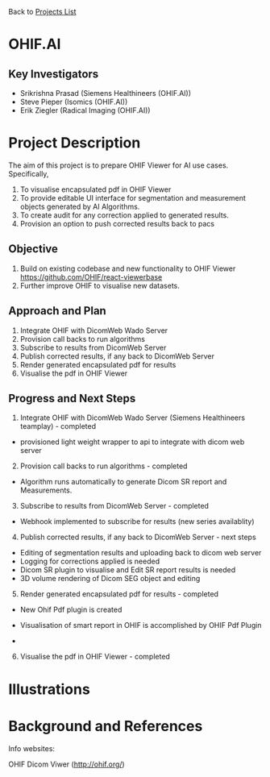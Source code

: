 Back to [Projects List](../../README.md#ProjectsList)

# OHIF.AI

## Key Investigators

- Srikrishna Prasad (Siemens Healthineers (OHIF.AI))
- Steve Pieper (Isomics (OHIF.AI))
- Erik Ziegler (Radical Imaging (OHIF.AI))

# Project Description

The aim of this project is to prepare OHIF Viewer for AI use cases. 
Specifically,
1. To visualise encapsulated pdf in OHIF Viewer
2. To provide editable UI interface for segmentation and measurement objects generated by AI Algorithms. 
3. To create audit for any correction applied to generated results.
4. Provision an option to push corrected results back to pacs

## Objective

1. Build on existing codebase and new functionality to OHIF Viewer https://github.com/OHIF/react-viewerbase
2. Further improve OHIF to visualise new datasets.

## Approach and Plan

1. Integrate OHIF with DicomWeb Wado Server
2. Provision call backs to run algorithms
3. Subscribe to results from DicomWeb Server
4. Publish corrected results, if any back to DicomWeb Server
5. Render generated encapsulated pdf for results
6. Visualise the pdf in OHIF Viewer

## Progress and Next Steps

1. Integrate OHIF with DicomWeb Wado Server (Siemens Healthineers teamplay) - completed
- provisioned light weight wrapper to api to integrate with dicom web server
2. Provision call backs to run algorithms - completed
- Algorithm runs automatically to generate Dicom SR report and Measurements.
3. Subscribe to results from DicomWeb Server - completed
- Webhook implemented to subscribe for results (new series availablity)
4. Publish corrected results, if any back to DicomWeb Server - next steps
- Editing of segmentation results and uploading back to dicom web server
- Logging for corrections applied is needed
- Dicom SR plugin to visualise and Edit SR report results is needed
- 3D volume rendering of Dicom SEG object and editing
5. Render generated encapsulated pdf for results - completed
- New Ohif Pdf plugin is created
- Visualisation of smart report in OHIF is accomplished by OHIF Pdf Plugin

-
6. Visualise the pdf in OHIF Viewer - completed


# Illustrations

# Background and References

Info websites:

OHIF Dicom Viwer
(http://ohif.org/)

